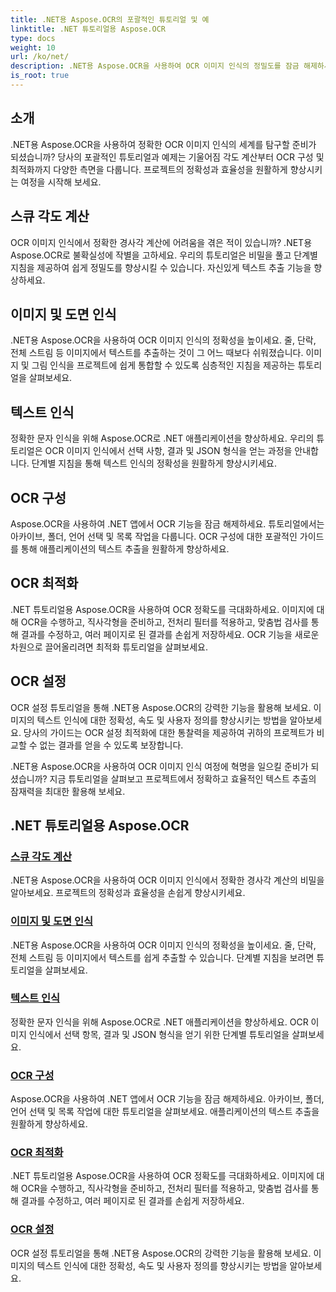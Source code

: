 ```yaml
---
title: .NET용 Aspose.OCR의 포괄적인 튜토리얼 및 예
linktitle: .NET 튜토리얼용 Aspose.OCR
type: docs
weight: 10
url: /ko/net/
description: .NET용 Aspose.OCR을 사용하여 OCR 이미지 인식의 정밀도를 잠금 해제하세요. 경사각 계산, 텍스트 인식, OCR 구성 및 최적화에 대한 튜토리얼을 살펴보세요.
is_root: true
---
```


## 소개

.NET용 Aspose.OCR을 사용하여 정확한 OCR 이미지 인식의 세계를 탐구할 준비가 되셨습니까? 당사의 포괄적인 튜토리얼과 예제는 기울어짐 각도 계산부터 OCR 구성 및 최적화까지 다양한 측면을 다룹니다. 프로젝트의 정확성과 효율성을 원활하게 향상시키는 여정을 시작해 보세요.

## 스큐 각도 계산

OCR 이미지 인식에서 정확한 경사각 계산에 어려움을 겪은 적이 있습니까? .NET용 Aspose.OCR로 불확실성에 작별을 고하세요. 우리의 튜토리얼은 비밀을 풀고 단계별 지침을 제공하여 쉽게 정밀도를 향상시킬 수 있습니다. 자신있게 텍스트 추출 기능을 향상하세요.

## 이미지 및 도면 인식

.NET용 Aspose.OCR을 사용하여 OCR 이미지 인식의 정확성을 높이세요. 줄, 단락, 전체 스트림 등 이미지에서 텍스트를 추출하는 것이 그 어느 때보다 쉬워졌습니다. 이미지 및 그림 인식을 프로젝트에 쉽게 통합할 수 있도록 심층적인 지침을 제공하는 튜토리얼을 살펴보세요.

## 텍스트 인식

정확한 문자 인식을 위해 Aspose.OCR로 .NET 애플리케이션을 향상하세요. 우리의 튜토리얼은 OCR 이미지 인식에서 선택 사항, 결과 및 JSON 형식을 얻는 과정을 안내합니다. 단계별 지침을 통해 텍스트 인식의 정확성을 원활하게 향상시키세요.

## OCR 구성

Aspose.OCR을 사용하여 .NET 앱에서 OCR 기능을 잠금 해제하세요. 튜토리얼에서는 아카이브, 폴더, 언어 선택 및 목록 작업을 다룹니다. OCR 구성에 대한 포괄적인 가이드를 통해 애플리케이션의 텍스트 추출을 원활하게 향상하세요.

## OCR 최적화

.NET 튜토리얼용 Aspose.OCR을 사용하여 OCR 정확도를 극대화하세요. 이미지에 대해 OCR을 수행하고, 직사각형을 준비하고, 전처리 필터를 적용하고, 맞춤법 검사를 통해 결과를 수정하고, 여러 페이지로 된 결과를 손쉽게 저장하세요. OCR 기능을 새로운 차원으로 끌어올리려면 최적화 튜토리얼을 살펴보세요.

## OCR 설정

OCR 설정 튜토리얼을 통해 .NET용 Aspose.OCR의 강력한 기능을 활용해 보세요. 이미지의 텍스트 인식에 대한 정확성, 속도 및 사용자 정의를 향상시키는 방법을 알아보세요. 당사의 가이드는 OCR 설정 최적화에 대한 통찰력을 제공하여 귀하의 프로젝트가 비교할 수 없는 결과를 얻을 수 있도록 보장합니다.

.NET용 Aspose.OCR을 사용하여 OCR 이미지 인식 여정에 혁명을 일으킬 준비가 되셨습니까? 지금 튜토리얼을 살펴보고 프로젝트에서 정확하고 효율적인 텍스트 추출의 잠재력을 최대한 활용해 보세요.

## .NET 튜토리얼용 Aspose.OCR
### [스큐 각도 계산](./skew-angle-calculation/)
.NET용 Aspose.OCR을 사용하여 OCR 이미지 인식에서 정확한 경사각 계산의 비밀을 알아보세요. 프로젝트의 정확성과 효율성을 손쉽게 향상시키세요.
### [이미지 및 도면 인식](./image-and-drawing-recognition/)
.NET용 Aspose.OCR을 사용하여 OCR 이미지 인식의 정확성을 높이세요. 줄, 단락, 전체 스트림 등 이미지에서 텍스트를 쉽게 추출할 수 있습니다. 단계별 지침을 보려면 튜토리얼을 살펴보세요.
### [텍스트 인식](./text-recognition/)
정확한 문자 인식을 위해 Aspose.OCR로 .NET 애플리케이션을 향상하세요. OCR 이미지 인식에서 선택 항목, 결과 및 JSON 형식을 얻기 위한 단계별 튜토리얼을 살펴보세요.
### [OCR 구성](./ocr-configuration/)
Aspose.OCR을 사용하여 .NET 앱에서 OCR 기능을 잠금 해제하세요. 아카이브, 폴더, 언어 선택 및 목록 작업에 대한 튜토리얼을 살펴보세요. 애플리케이션의 텍스트 추출을 원활하게 향상하세요.
### [OCR 최적화](./ocr-optimization/)
.NET 튜토리얼용 Aspose.OCR을 사용하여 OCR 정확도를 극대화하세요. 이미지에 대해 OCR을 수행하고, 직사각형을 준비하고, 전처리 필터를 적용하고, 맞춤법 검사를 통해 결과를 수정하고, 여러 페이지로 된 결과를 손쉽게 저장하세요.
### [OCR 설정](./ocr-settings/)
OCR 설정 튜토리얼을 통해 .NET용 Aspose.OCR의 강력한 기능을 활용해 보세요. 이미지의 텍스트 인식에 대한 정확성, 속도 및 사용자 정의를 향상시키는 방법을 알아보세요.